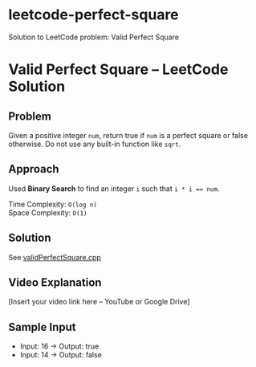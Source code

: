 # leetcode-perfect-square
Solution to LeetCode problem: Valid Perfect Square
# Valid Perfect Square – LeetCode Solution

## Problem
Given a positive integer `num`, return true if `num` is a perfect square or false otherwise. Do not use any built-in function like `sqrt`.

## Approach
Used **Binary Search** to find an integer `i` such that `i * i == num`.

Time Complexity: `O(log n)`  
Space Complexity: `O(1)`

## Solution
See [validPerfectSquare.cpp](validPerfectSquare.cpp)

## Video Explanation
[Insert your video link here – YouTube or Google Drive]

## Sample Input
- Input: 16 → Output: true
- Input: 14 → Output: false
